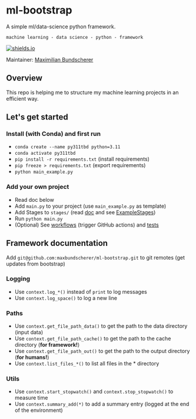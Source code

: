 # ml-bootstrap

A simple ml/data-science python framework.

``machine learning - data science - python - framework``

[![shields.io](https://img.shields.io/badge/license-Apache2-blue.svg)](http://www.apache.org/licenses/LICENSE-2.0.txt)

Maintainer: [Maximilian Bundscherer](https://bundscherer-online.de)

## Overview

This repo is helping me to structure my machine learning projects in an efficient way.

## Let's get started

### Install (with Conda) and first run

- `conda create --name py311tbd python=3.11`
- `conda activate py311tbd`
- `pip install -r requirements.txt` (install requirements)
- `pip freeze > requirements.txt` (export requirements)
- `python main_example.py`

### Add your own project

- Read doc below
- Add `main.py` to your project (use `main_example.py` as template)
- Add Stages to `stages/` (read [doc](framework/Stage.py) and see [ExampleStages](stages/))
- Run `python main.py`
- (Optional) See [workflows](.github/workflows) (trigger GitHub actions) and [tests](tests/)

## Framework documentation

Add `git@github.com:maxbundscherer/ml-bootstrap.git` to git remotes (get updates from bootstrap)

### Logging

- Use `context.log_*()` instead of `print` to log messages
- Use `context.log_space()` to log a new line

### Paths

- Use `context.get_file_path_data()` to get the path to the data directory (input data)
- Use `context.get_file_path_cache()` to get the path to the cache directory (**for framework!**)
- Use `context.get_file_path_out()` to get the path to the output directory (**for humans!**)
- Use `context.list_files_*()` to list all files in the * directory

### Utils

- Use `context.start_stopwatch()` and `context.stop_stopwatch()` to measure time
- Use `context.summary_add(*)` to add a summary entry (logged at the end of the environment)

